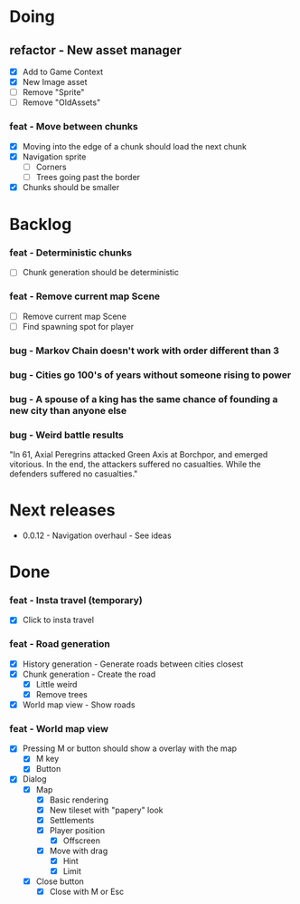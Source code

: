 # Doing

## refactor - New asset manager

- [x] Add to Game Context
- [x] New Image asset
- [ ] Remove "Sprite"
- [ ] Remove "OldAssets"
### feat - Move between chunks
- [x] Moving into the edge of a chunk should load the next chunk
- [x] Navigation sprite
	- [ ] Corners
	- [ ] Trees going past the border
- [x] Chunks should be smaller
# Backlog

### feat - Deterministic chunks
- [ ] Chunk generation should be deterministic
### feat - Remove current map Scene
- [ ] Remove current map Scene
- [ ] Find spawning spot for player
### bug - Markov Chain doesn't work with order different than 3

### bug - Cities go 100's of years without someone rising to power

### bug - A spouse of a king has the same chance of founding a new city than anyone else

### bug - Weird battle results

"In 61, Axial Peregrins attacked Green Axis at Borchpor, and emerged vitorious.
In the end, the attackers suffered no casualties. While the defenders suffered no casualties."

# Next releases

- 0.0.12 - Navigation overhaul - See ideas
# Done
### feat - Insta travel (temporary)
- [x] Click to insta travel
### feat - Road generation
- [x] History generation - Generate roads between cities closest
- [x] Chunk generation - Create the road
	- [x] Little weird
	- [x] Remove trees
- [x] World map view - Show roads
### feat - World map view
- [x] Pressing M or button should show a overlay with the map
	- [x] M key
	- [x] Button
- [x] Dialog
	- [x] Map
		- [x] Basic rendering
		- [x] New tileset with "papery" look
		- [x] Settlements
		- [x] Player position
			- [x] Offscreen
		- [x] Move with drag
			- [x] Hint
			- [x] Limit
	- [x] Close button
		- [x] Close with M or Esc